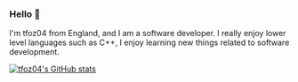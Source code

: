 
<!-- Basic Introduction -->

### Hello 👋

I'm tfoz04 from England, and I am a software developer. I really enjoy lower level languages such as C++, I enjoy learning new things related to software development.

<!-- Profile Stats -->

[![tfoz04's GitHub stats](https://github-readme-stats.vercel.app/api?username=tfoz04)](https://github.com/anuraghazra/github-readme-stats)
